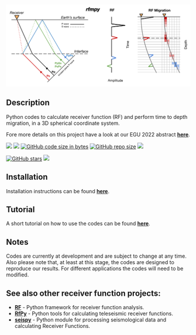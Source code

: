 ![My Image](rfmpy/docs/images/RFM_logo_alt.png)

Description 
------------
Python codes to calculate receiver function (RF) and 
perform time to depth migration, in a 3D spherical coordinate system. 

Fore more details on this project have a look at our EGU 2022 abstract 
**[here](https://meetingorganizer.copernicus.org/EGU22/EGU22-8174.html)**.


[![](https://img.shields.io/github/last-commit/kemichai/rfmpy)]()
[![](https://img.shields.io/github/commit-activity/m/kemichai/rfmpy)]()
[![GitHub code size in bytes](https://img.shields.io/github/languages/code-size/kemichai/rfmpy)]()
[![GitHub repo size](https://img.shields.io/github/repo-size/kemichai/rfmpy)]()
[![](https://img.shields.io/github/license/kemichai/rfmpy)]()

<!---
Add zenodo here
[![DOI](https://zenodo.org/badge/41006349.svg)](https://zenodo.org/badge/latestdoi/41006349)
--->
[![GitHub stars](https://img.shields.io/github/stars/kemichai/rfmpy?style=social)]()
[![](https://img.shields.io/github/forks/kemichai/rfmpy?style=social)]()

Installation
------------
Installation instructions can be found **[here](rfmpy/docs/installation.md)**.

Tutorial
------------
A short tutorial on how to use the codes can be found **[here](rfmpy/docs/tutorial.md)**.

Notes
------------
Codes are currently at development and are subject to 
change at any time. Also please note that, at least at this stage, the codes are designed to reproduce our results.
For different applications the codes will need to be modified.

See also other receiver function projects:
------------
- **[RF](https://rf.readthedocs.io/en/latest/index.html)** -  Python framework for receiver function analysis.
- **[RfPy](https://paudetseis.github.io/RfPy/)** - Python tools for calculating teleseismic receiver functions.
- **[seispy](https://github.com/xumi1993/seispy)** -  Python module for processing seismological data and calculating Receiver Functions.
